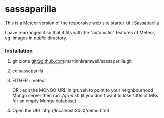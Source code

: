 # sassaparilla
This is a Meteor version of the responsive web site starter kit : [Sassaparilla ](https://github.com/fffunction/sassaparilla/blob/master/README.md#sassaparilla)

I have rearranged it so that it fits with the "automatic" features of Meteor, eg. images in _public_ directory.

### Installation

 1. git clone git@github.com:martinhbramwell/sassaparilla.git
 2. cd sassaparilla
 3. EITHER : meteor

    OR : edit the MONGO_URL in qrun.sh to point to your neighbourhood Mongo server then run _./qrun.sh_  (if you don't want to lose 100s of MBs for an empty Mongo database)

 4. Open the URL  http://localhost:3000/demo.html

 
 
